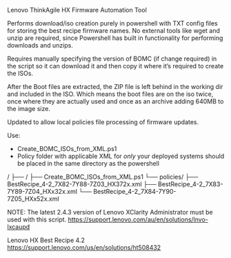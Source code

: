 Lenovo ThinkAgile HX Firmware Automation Tool 

Performs download/iso creation purely in powershell with TXT config files for storing the best recipe firmware names.
No external tools like wget and unzip are required, since Powershell has built in functionality for performing downloads and unzips.

Requires manually specifying the version of BOMC (if change required) in the script so it can download it and then copy it where it’s required to create the ISOs.

After the Boot files are extracted, the ZIP file is left behind in the working dir and included in the ISO. Which means the boot files are on the iso twice, once where they are actually used and once as an archive adding 640MB to the image size.

Updated to allow local policies file processing of firmware updates.

Use:
- Create_BOMC_ISOs_from_XML.ps1
- Policy folder with applicable XML for *only* your deployed systems should be placed in the same directory as the powershell

/
├── <Staging dir>/
    ├── Create_BOMC_ISOs_from_XML.ps1
    └── policies/
        ├── BestRecipe_4-2_7X82-7Y88-7Z03_HX372x.xml
        ├── BestRecipe_4-2_7X83-7Y89-7Z04_HXx32x.xml
        └── BestRecipe_4-2_7X84-7Y90-7Z05_HXx52x.xml


NOTE: The latest 2.4.3 version of Lenovo XClarity Administrator must be used with this script.
https://support.lenovo.com/au/en/solutions/lnvo-lxcaupd

Lenovo HX Best Recipe 4.2
https://support.lenovo.com/us/en/solutions/ht508432
